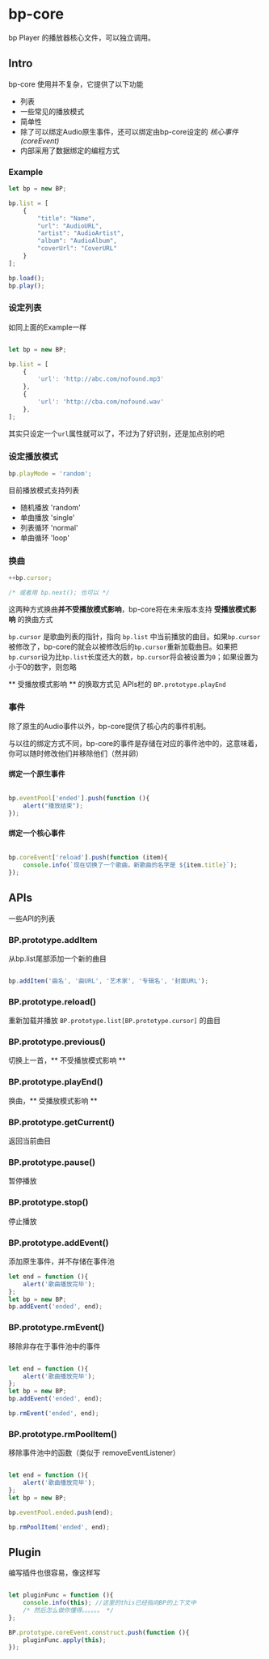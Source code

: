 # bp-core

bp Player 的播放器核心文件，可以独立调用。

## Intro

bp-core 使用并不复杂，它提供了以下功能

 - 列表
 - 一些常见的播放模式
 - 简单性
 - 除了可以绑定Audio原生事件，还可以绑定由bp-core设定的 *核心事件(coreEvent)*
 - 内部采用了数据绑定的编程方式


### Example

```javascript
let bp = new BP;

bp.list = [
	{
		"title": "Name",
		"url": "AudioURL",
		"artist": "AudioArtist",
		"album": "AudioAlbum",
		"coverUrl": "CoverURL"
	}
];

bp.load();
bp.play();

```

### 设定列表

如同上面的Example一样

```javascript

let bp = new BP;

bp.list = [
	{
		'url': 'http://abc.com/nofound.mp3'
	},
	{
		'url': 'http://cba.com/nofound.wav'
	},
];

```

其实只设定一个`url`属性就可以了，不过为了好识别，还是加点别的吧

### 设定播放模式

```javascript
bp.playMode = 'random';

```
目前播放模式支持列表

 - 随机播放 'random'
 - 单曲播放 'single'
 - 列表循环 'normal'
 - 单曲循环 'loop'


### 换曲

```javascript
++bp.cursor;

/* 或者用 bp.next(); 也可以 */

```
这两种方式换曲**并不受播放模式影响**，bp-core将在未来版本支持 **受播放模式影响** 的换曲方式

`bp.cursor` 是歌曲列表的指针，指向 `bp.list` 中当前播放的曲目。如果`bp.cursor`被修改了，bp-core的就会以被修改后的`bp.cursor`重新加载曲目。如果把`bp.cursor`设为比`bp.list`长度还大的数，`bp.cursor`将会被设置为`0`；如果设置为小于0的数字，则忽略

** 受播放模式影响 ** 的换取方式见 APIs栏的 `BP.prototype.playEnd`

### 事件

除了原生的Audio事件以外，bp-core提供了核心内的事件机制。

与以往的绑定方式不同，bp-core的事件是存储在对应的事件池中的，这意味着，你可以随时修改他们并移除他们（然并卵）

#### 绑定一个原生事件

```javascript

bp.eventPool['ended'].push(function (){
	alert("播放结束");
});

```

#### 绑定一个核心事件

```javascript

bp.coreEvent['reload'].push(function (item){
	console.info(`现在切换了一个歌曲，新歌曲的名字是 ${item.title}`);
});

```

## APIs

一些API的列表

### BP.prototype.addItem

从bp.list尾部添加一个新的曲目

```javascript

bp.addItem('曲名', '曲URL', '艺术家', '专辑名', '封面URL');

```

### BP.prototype.reload()

重新加载并播放 `BP.prototype.list[BP.prototype.cursor]` 的曲目

### BP.prototype.previous()

切换上一首，** 不受播放模式影响 **

### BP.prototype.playEnd()

换曲，** 受播放模式影响 **

### BP.prototype.getCurrent()

返回当前曲目

### BP.prototype.pause()

暂停播放

### BP.prototype.stop()

停止播放

### BP.prototype.addEvent()

添加原生事件，并不存储在事件池

```javascript
let end = function (){
	alert('歌曲播放完毕');
};
let bp = new BP;
bp.addEvent('ended', end);

```

### BP.prototype.rmEvent()

移除非存在于事件池中的事件

```javascript

let end = function (){
	alert('歌曲播放完毕');
};
let bp = new BP;
bp.addEvent('ended', end);

bp.rmEvent('ended', end);

```

### BP.prototype.rmPoolItem()

移除事件池中的函数（类似于 removeEventListener）

```javascript

let end = function (){
	alert('歌曲播放完毕');
};
let bp = new BP;

bp.eventPool.ended.push(end);

bp.rmPoolItem('ended', end);

```

## Plugin

编写插件也很容易，像这样写

```javascript

let pluginFunc = function (){
	console.info(this);	//这里的this已经指向BP的上下文中
	/* 然后怎么做你懂得。。。。。。 */
};

BP.prototype.coreEvent.construct.push(function (){
	pluginFunc.apply(this);
});

```

